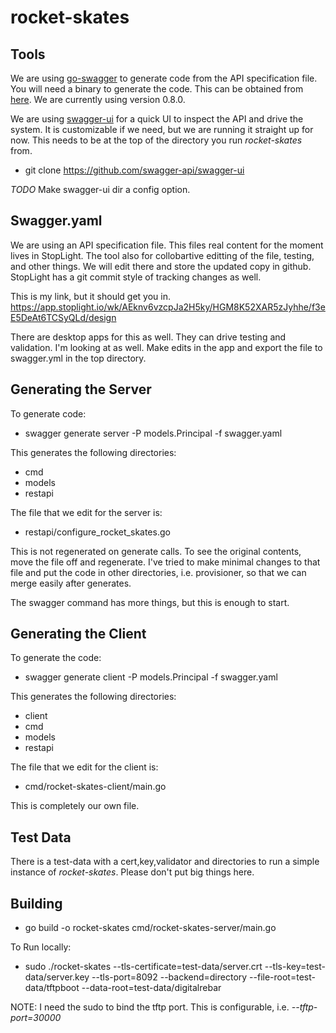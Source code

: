 # rocket-skates



## Tools

We are using [go-swagger](https://github.com/go-swagger/go-swagger) to generate code from the API specification file.
You will need a binary to generate the code.  This can be obtained from [here](https://github.com/go-swagger/go-swagger#static-binary). We are currently using version 0.8.0.

We are using [swagger-ui](https://github.com/swagger-api/swagger-ui) for a quick UI to inspect the API and drive the system.  It is customizable if we need, but we are running it straight up for now.  This needs to be at the top of the directory you run *rocket-skates* from.  

* git clone https://github.com/swagger-api/swagger-ui

*TODO* Make swagger-ui dir a config option.

## Swagger.yaml

We are using an API specification file.  This files real content for the moment lives in StopLight.  The tool also for collobartive editting of the file, testing, and other things.  We will edit there and store the updated copy in github.  StopLight has a git commit style of tracking changes as well.

This is my link, but it should get you in.
https://app.stoplight.io/wk/AEknv6vzcpJa2H5ky/HGM8K52XAR5zJyhhe/f3eE5DeAt6TCSyQLd/design

There are desktop apps for this as well.  They can drive testing and validation.  I'm looking at as well.
Make edits in the app and export the file to swagger.yml in the top directory. 

## Generating the Server

To generate code:
* swagger generate server -P models.Principal -f swagger.yaml 

This generates the following directories:

* cmd
* models
* restapi

The file that we edit for the server is:

* restapi/configure_rocket_skates.go 

This is not regenerated on generate calls. To see the original contents, move the file off and regenerate.  I've tried to make minimal changes to that file and put the code in other directories, i.e. provisioner, so that we can merge easily after generates.

The swagger command has more things, but this is enough to start.


## Generating the Client

To generate the code:
* swagger generate client -P models.Principal -f swagger.yaml 

This generates the following directories:

* client
* cmd
* models
* restapi

The file that we edit for the client is:

* cmd/rocket-skates-client/main.go 

This is completely our own file.


## Test Data

There is a test-data with a cert,key,validator and directories to run a simple instance of *rocket-skates*.  Please don't put big things here.

## Building

* go build -o rocket-skates cmd/rocket-skates-server/main.go

To Run locally:

* sudo ./rocket-skates  --tls-certificate=test-data/server.crt --tls-key=test-data/server.key --tls-port=8092 --backend=directory --file-root=test-data/tftpboot --data-root=test-data/digitalrebar

NOTE: I need the sudo to bind the tftp port.  This is configurable, i.e.  *--tftp-port=30000*  
